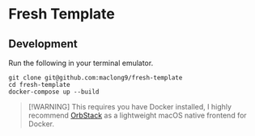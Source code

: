 # Fresh Template

## Development

Run the following in your terminal emulator.

```
git clone git@github.com:maclong9/fresh-template
cd fresh-template
docker-compose up --build
```

> [!WARNING] This requires you have Docker installed, I highly recommend
> [OrbStack](https://orbstack.dev) as a lightweight macOS native frontend for
> Docker.
